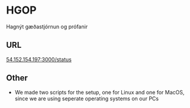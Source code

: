 # HGOP

Hagnýt gæðastjórnun og prófanir

## URL

[54.152.154.197:3000/status](54.152.154.197:3000/status)

## Other

* We made two scripts for the setup, one for Linux and one for MacOS, since we are using seperate operating systems on our PCs